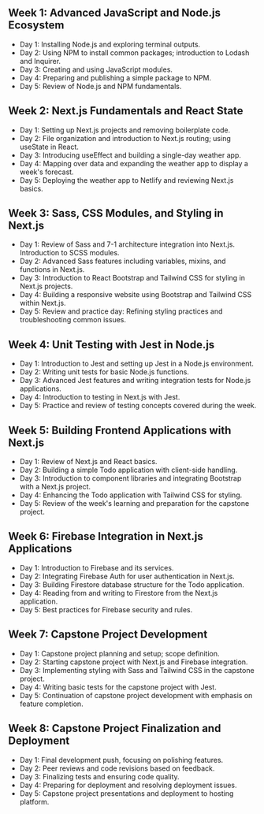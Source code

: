 ## Week 1: Advanced JavaScript and Node.js Ecosystem

- Day 1: Installing Node.js and exploring terminal outputs.
- Day 2: Using NPM to install common packages; introduction to Lodash and Inquirer.
- Day 3: Creating and using JavaScript modules.
- Day 4: Preparing and publishing a simple package to NPM.
- Day 5: Review of Node.js and NPM fundamentals.

## Week 2: Next.js Fundamentals and React State

- Day 1: Setting up Next.js projects and removing boilerplate code.
- Day 2: File organization and introduction to Next.js routing; using useState in React.
- Day 3: Introducing useEffect and building a single-day weather app.
- Day 4: Mapping over data and expanding the weather app to display a week's forecast.
- Day 5: Deploying the weather app to Netlify and reviewing Next.js basics.

## Week 3: Sass, CSS Modules, and Styling in Next.js

- Day 1: Review of Sass and 7-1 architecture integration into Next.js. Introduction to SCSS modules.
- Day 2: Advanced Sass features including variables, mixins, and functions in Next.js.
- Day 3: Introduction to React Bootstrap and Tailwind CSS for styling in Next.js projects.
- Day 4: Building a responsive website using Bootstrap and Tailwind CSS within Next.js.
- Day 5: Review and practice day: Refining styling practices and troubleshooting common issues.


## Week 4: Unit Testing with Jest in Node.js

- Day 1: Introduction to Jest and setting up Jest in a Node.js environment.
- Day 2: Writing unit tests for basic Node.js functions.
- Day 3: Advanced Jest features and writing integration tests for Node.js applications.
- Day 4: Introduction to testing in Next.js with Jest.
- Day 5: Practice and review of testing concepts covered during the week.

## Week 5: Building Frontend Applications with Next.js

- Day 1: Review of Next.js and React basics.
- Day 2: Building a simple Todo application with client-side handling.
- Day 3: Introduction to component libraries and integrating Bootstrap with a Next.js project.
- Day 4: Enhancing the Todo application with Tailwind CSS for styling.
- Day 5: Review of the week's learning and preparation for the capstone project.

##  Week 6: Firebase Integration in Next.js Applications

- Day 1: Introduction to Firebase and its services.
- Day 2: Integrating Firebase Auth for user authentication in Next.js.
- Day 3: Building Firestore database structure for the Todo application.
- Day 4: Reading from and writing to Firestore from the Next.js application.
- Day 5: Best practices for Firebase security and rules.

## Week 7: Capstone Project Development

- Day 1: Capstone project planning and setup; scope definition.
- Day 2: Starting capstone project with Next.js and Firebase integration.
- Day 3: Implementing styling with Sass and Tailwind CSS in the capstone project.
- Day 4: Writing basic tests for the capstone project with Jest.
- Day 5: Continuation of capstone project development with emphasis on feature completion.

## Week 8: Capstone Project Finalization and Deployment

- Day 1: Final development push, focusing on polishing features.
- Day 2: Peer reviews and code revisions based on feedback.
- Day 3: Finalizing tests and ensuring code quality.
- Day 4: Preparing for deployment and resolving deployment issues.
- Day 5: Capstone project presentations and deployment to hosting platform.

